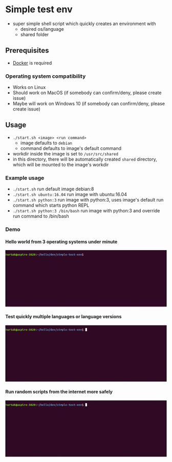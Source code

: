# Simple test env

- super simple shell script which quickly creates an environment with
    - desired os/language
    - shared folder

## Prerequisites

- [Docker](https://www.docker.com/) is required

### Operating system compatibility

- Works on Linux
- Should work on MacOS (if somebody can confirm/deny, please create issue)
- Maybe will work on Windows 10 (if somebody can confirm/deny, please create issue)

## Usage

- `./start.sh <image> <run command>`
    - image defaults to `debian`
    - command defaults to image's default command
- workdir inside the image is set to `/usr/src/shared`
- in this directory, there will be automatically created `shared` directory, which will be mounted to the image's workdir

### Example usage

- `./start.sh` run default image debian:8
- `./start.sh ubuntu:16.04` run image with ubuntu:16.04
- `./start.sh python:3` run image with python:3, uses image's default run command which starts python REPL
- `./start.sh python:3 /bin/bash` run image with python:3 and override run command to /bin/bash

### Demo

#### Hello world from 3 operating systems under minute

![hello world example from across operating systems](gif/hello.gif)

#### Test quickly multiple languages or language versions

![multiple languages](gif/languages.gif)

#### Run random scripts from the internet more safely

![run dangerous scripts safely](gif/dangerous.gif)
